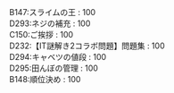 B147:スライムの王 : 100<br>
D293:ネジの補充 : 100<br>
C150:ご挨拶 : 100<br>
D232:【IT謎解き2コラボ問題】問題集 : 100<br>
D294:キャベツの値段 : 100<br>
D295:田んぼの管理 : 100<br>
B148:順位決め : 100<br>
